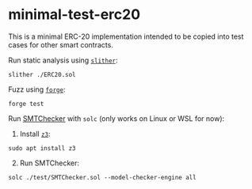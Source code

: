 # minimal-test-erc20

This is a minimal ERC-20 implementation intended to be copied into test cases for other smart contracts.

Run static analysis using [`slither`](https://github.com/crytic/slither):

```
slither ./ERC20.sol
```

Fuzz using [`forge`](https://github.com/foundry-rs/foundry/tree/master/crates/forge):

```
forge test
```

Run [SMTChecker](https://docs.soliditylang.org/en/v0.8.21/smtchecker.html) with `solc` (only works on Linux or WSL for now):

1. Install [`z3`](https://github.com/Z3Prover/z3):

```
sudo apt install z3
```

2. Run SMTChecker:

```
solc ./test/SMTChecker.sol --model-checker-engine all
```
